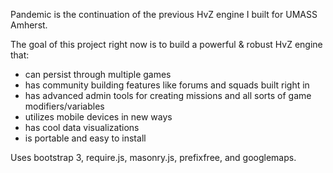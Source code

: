 Pandemic is the continuation of the previous HvZ engine I built for UMASS Amherst.

The goal of this project right now is to build a powerful & robust HvZ engine that:

- can persist through multiple games
- has community building features like forums and squads built right in
- has advanced admin tools for creating missions and all sorts of game modifiers/variables
- utilizes mobile devices in new ways
- has cool data visualizations 
- is portable and easy to install


Uses bootstrap 3, require.js, masonry.js, prefixfree, and googlemaps.
